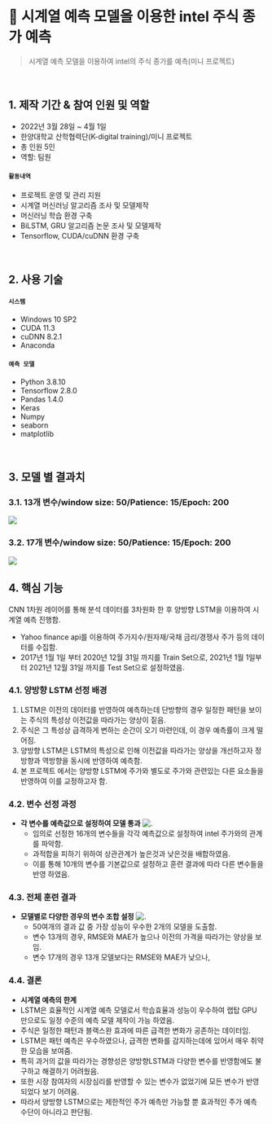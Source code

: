 # :pushpin: 시계열 예측 모델을 이용한 intel 주식 종가 예측
>시계열 예측 모델을 이용하여 intel의 주식 종가를 예측(미니 프로젝트)

</br>

## 1. 제작 기간 & 참여 인원 및 역할
- 2022년 3월 28일 ~ 4월 1일
- 한양대학교 산학협력단(K-digital training)/미니 프로젝트
- 총 인원 5인
- 역할: 팀원

#### `활동내역`
- 프로젝트 운영 및 관리 지원
- 시계열 머신러닝 알고리즘 조사 및 모델제작
- 머신러닝 학습 환경 구축
- BiLSTM, GRU 알고리즘 논문 조사 및 모델제작
- Tensorflow, CUDA/cuDNN 환경 구축


</br>

## 2. 사용 기술
#### `시스템`
  - Windows 10 SP2
  - CUDA 11.3
  - cuDNN 8.2.1
  - Anaconda
#### `예측 모델`
  - Python 3.8.10
  - Tensorflow 2.8.0
  - Pandas 1.4.0
  - Keras
  - Numpy
  - seaborn
  - matplotlib


</br>

## 3. 모델 별 결과치
### 3.1. 13개 변수/window size: 50/Patience: 15/Epoch: 200
![](https://user-images.githubusercontent.com/81274469/175939431-d1e19dd6-bede-49b4-bbd8-d173c9fab85a.png)
### 3.2. 17개 변수/window size: 50/Patience: 15/Epoch: 200
![](https://user-images.githubusercontent.com/81274469/175939438-61992f5d-2a4e-4a7f-bdbb-e7d5cd317862.png)


## 4. 핵심 기능
CNN 1차원 레이어를 통해 분석 데이터를 3차원화 한 후 양방향 LSTM을 이용하여 시계열 예측 진행함.

- Yahoo finance api를 이용하여 주가지수/원자재/국채 금리/경쟁사 주가 등의 데이터를 수집함.
- 2017년 1월 1일 부터 2020년 12월 31일 까지를 Train Set으로, 2021년 1월 1일부터 2021년 12월 31일 까지를 Test Set으로 설정하였음.

### 4.1. 양방향 LSTM 선정 배경
1. LSTM은 이전의 데이터를 반영하여 예측하는데 단방향의 경우 일정한 패턴을 보이는 주식의 특성상 이전값을 따라가는 양상이 짙음.
2. 주식은 그 특성상 급격하게 변하는 순간이 오기 마련인데, 이 경우 예측률이 크게 떨어짐.
3. 양방향 LSTM은 LSTM의 특성으로 인해 이전값을 따라가는 양상을 개선하고자 정방향과 역방향을 동시에 반영하여 예측함.
4. 본 프로젝트 에서는 양방향 LSTM에 주가와 별도로 주가와 관련있는 다른 요소들을 반영하여 이를 교정하고자 함.

### 4.2. 변수 선정 과정
- **각 변수를 예측값으로 설정하여 모델 통과**
![.](https://user-images.githubusercontent.com/81274469/175943141-ad591fa3-127a-4c98-adfa-57e6d28c8dbc.png)
  - 임의로 선정한 16개의 변수들을 각각 예측값으로 설정하여 intel 주가와의 관계를 파악함.
  - 과적합을 피하기 위하여 상관관계가 높은것과 낮은것을 배합하였음.
  - 이를 통해 10개의 변수를 기본값으로 설정하고 훈련 결과에 따라 다른 변수들을 반영 하였음.

### 4.3. 전체 훈련 결과
- **모델별로 다양한 경우의 변수 조합 설정**
![.](https://user-images.githubusercontent.com/81274469/175943147-93f8a96a-8c47-49dd-b2f5-5b86a54710c8.png)
  - 50여개의 결과 값 중 가장 성능이 우수한 2개의 모델을 도출함.
  - 변수 13개의 경우, RMSE와 MAE가 높으나 이전의 가격을 따라가는 양상을 보임.
  - 변수 17개의 경우 13개 모델보다는 RMSE와 MAE가 낮으나, 

### 4.4. 결론
- **시계열 예측의 한계**
- LSTM은 효율적인 시계열 예측 모델로서 학습효율과 성능이 우수하여 랩탑 GPU 만으로도 일정 수준의 예측 모델 제작이 가능 하였음.
- 주식은 일정한 패턴과 블랙스완 효과에 따른 급격한 변화가 공존하는 데이터임.
- LSTM은 패턴 예측은 우수하였으나, 급격한 변화를 감지하는데에 있어서 매우 취약한 모습을 보여줌.
- 특히 과거의 값을 따라가는 경향성은 양방향LSTM과 다양한 변수를 반영함에도 불구하고 해결하기 어려웠음.
- 또한 시장 참여자의 시장심리를 반영할 수 있는 변수가 없었기에 모든 변수가 반영되었다 보기 어려움.
- 따라서 양방향 LSTM으로는 제한적인 주가 예측만 가능할 뿐 효과적인 주가 예측 수단이 아니라고 판단됨.
</div>
</details>

